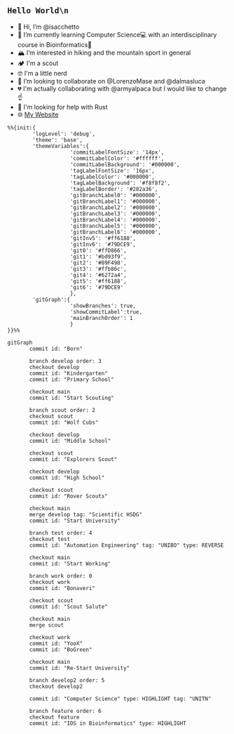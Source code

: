 
## `Hello World\n`

- 👋 Hi, I’m @isacchetto
- 🌱 I’m currently learning Computer Science💻 with an interdisciplinary course in Bioinformatics🧬
- 🏔 I’m interested in hiking and the mountain sport in general
- 🏕 I'm a scout
- 🤓 I'm a little nerd
- 💞️ I’m looking to collaborate on @LorenzoMase and @dalmasluca
- 💔 I'm actually collaborating with @armyalpaca but I would like to change ☝️
- 🤔 I'm looking for help with Rust
- 🌐 [My Website](https://www.youtube.com/watch?v=dQw4w9WgXcQ&ab_channel=RickAstley "isacchetto-Website")


```mermaid
%%{init:{
        'logLevel': 'debug',
        'theme': 'base',
        'themeVariables':{
                    'commitLabelFontSize': '14px',
                    'commitLabelColor': '#ffffff',
                    'commitLabelBackground': '#000000',
                    'tagLabelFontSize': '16px',
                    'tagLabelColor': '#000000',
                    'tagLabelBackground': '#f8f8f2',
                    'tagLabelBorder': '#282a36',
                    'gitBranchLabel0': '#000000',
                    'gitBranchLabel1': '#000000',
                    'gitBranchLabel2': '#000000',
                    'gitBranchLabel3': '#000000',
                    'gitBranchLabel4': '#000000',
                    'gitBranchLabel5': '#000000',
                    'gitBranchLabel6': '#000000',
                    'gitInv5': '#ff6188',
                    'gitInv6': '#79DCE9',
                    'git0': '#ffD866',
                    'git1': '#bd93f9',
                    'git2': '#89F498',
                    'git3': '#ffb86c',
                    'git4': '#6272a4',
                    'git5': '#ff6188',
                    'git6': '#79DCE9'
                    },
        'gitGraph':{
                    'showBranches': true,
                    'showCommitLabel':true,
                    'mainBranchOrder': 1
                    }
}}%%

gitGraph
       commit id: "Born"
       
       branch develop order: 3
       checkout develop
       commit id: "Kindergarten"
       commit id: "Primary School"
       
       checkout main
       commit id: "Start Scouting"
       
       branch scout order: 2
       checkout scout
       commit id: "Wolf Cubs"
       
       checkout develop
       commit id: "Middle School"
       
       checkout scout
       commit id: "Explorers Scout"
       
       checkout develop
       commit id: "High School"
       
       checkout scout
       commit id: "Rover Scouts"
       
       checkout main
       merge develop tag: "Scientific HSDG"
       commit id: "Start University"
       
       branch test order: 4
       checkout test
       commit id: "Automation Engineering" tag: "UNIBO" type: REVERSE
       
       checkout main
       commit id: "Start Working"
       
       branch work order: 0
       checkout work
       commit id: "Bonaveri"
       
       checkout scout
       commit id: "Scout Salute"
       
       checkout main
       merge scout
       
       checkout work
       commit id: "YooX"
       commit id: "BoGreen"
       
       checkout main
       commit id: "Re-Start University"
       
       branch develop2 order: 5
       checkout develop2
       
       commit id: "Computer Science" type: HIGHLIGHT tag: "UNITN"
       
       branch feature order: 6
       checkout feature
       commit id: "IDS in Bioinformatics" type: HIGHLIGHT
       
```


<!---
isacchetto/isacchetto is a ✨ special ✨ repository because its `README.md` (this file) appears on your GitHub profile.
You can click the Preview link to take a look at your changes.
--->
